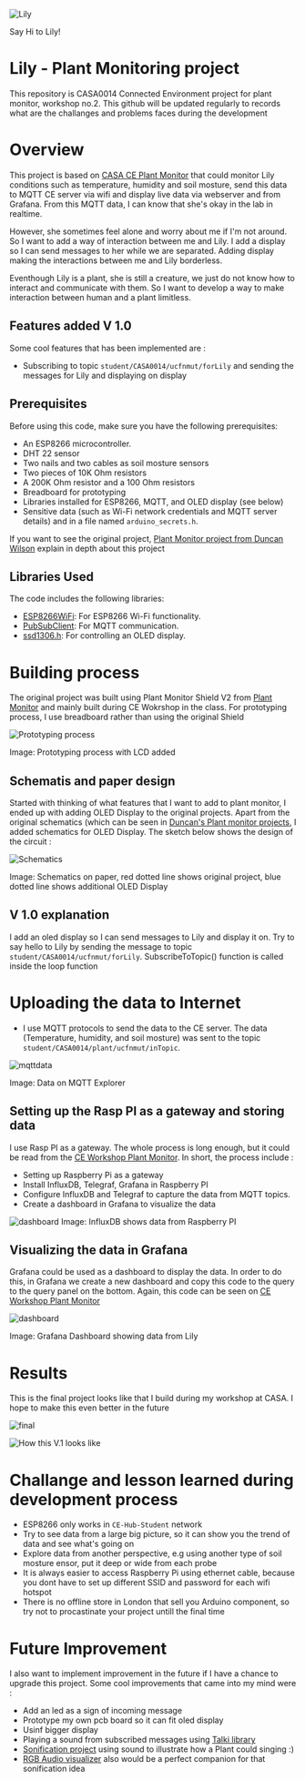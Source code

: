 ![Lily](https://github.com/satria-mitra/Plant-Monitor/blob/main/asset/lily.jpg)

Say Hi to Lily!

# Lily - Plant Monitoring project
This repository is CASA0014 Connected Environment project for plant monitor, workshop no.2. This github will be updated regularly to records what are the challanges and problems faces during the development

# Overview
This project is based on [CASA CE Plant Monitor](https://github.com/ucl-casa-ce/casa0014/tree/main/plantMonitor) that could monitor Lily conditions such as temperature, humidity and soil mosture, send this data to MQTT CE server via wifi and display live data via webserver and from Grafana. From this MQTT data, I can know that she's okay in the lab in realtime.

However, she sometimes feel alone and worry about me if I'm not around. So I want to add a way of interaction between me and Lily. I add a display so I can send messages to her while we are separated. Adding display making the interactions between me and Lily borderless.

Eventhough Lily is a plant, she is still a creature, we just do not know how to interact and communicate with them. So I want to develop a way to make interaction between human and a plant limitless.

## Features added V 1.0
Some cool features that has been implemented are :
- Subscribing to topic `student/CASA0014/ucfnmut/forLily` and sending the messages for Lily and displaying on display


## Prerequisites
Before using this code, make sure you have the following prerequisites:
- An ESP8266 microcontroller.
- DHT 22 sensor
- Two nails and two cables as soil mosture sensors
- Two pieces of 10K Ohm resistors
- A 200K Ohm resistor and a 100 Ohm resistors
- Breadboard for prototyping
- Libraries installed for ESP8266, MQTT, and OLED display (see below)
- Sensitive data (such as Wi-Fi network credentials and MQTT server details) and in a file named `arduino_secrets.h`.

If you want to see the original project, [Plant Monitor project from Duncan Wilson](https://github.com/ucl-casa-ce/casa0014/tree/main/plantMonitor) explain in depth about this project

## Libraries Used

The code includes the following libraries:

- [ESP8266WiFi](https://github.com/esp8266/Arduino): For ESP8266 Wi-Fi functionality.
- [PubSubClient](https://pubsubclient.knolleary.net): For MQTT communication.
- [ssd1306.h](https://www.arduino.cc/reference/en/libraries/ssd1306/): For controlling an OLED display.


# Building process

The original project was built using Plant Monitor Shield V2 from [Plant Monitor](https://github.com/ucl-casa-ce/casa0014/tree/main/plantMonitor) and mainly built during CE Wokrshop in the class. For prototyping process, I use breadboard rather than using the original Shield

![Prototyping process](https://github.com/satria-mitra/Plant-Monitor/blob/main/asset/prototyping_process.jpg)

Image: Prototyping process with LCD added

## Schematis and paper design
Started with thinking of what features that I want to add to plant monitor, I ended up with adding OLED Display to the original projects. Apart from the original schematics (which can be seen in [Duncan's Plant monitor projects](https://github.com/ucl-casa-ce/casa0014/tree/main/plantMonitor), I added schematics for OLED Display. The sketch below shows the design of the circuit :

![Schematics](https://github.com/satria-mitra/Plant-Monitor/blob/main/asset/schematiscs.jpg)

Image: Schematics on paper, red dotted line shows original project, blue dotted line shows additional OLED Display 

## V 1.0 explanation

I add an oled display so I can send messages to Lily and display it on. Try to say hello to Lily by sending the message to topic `student/CASA0014/ucfnmut/forLily`. SubscribeToTopic() function is called inside the loop function


# Uploading the data to Internet

- I  use MQTT protocols to send the data to the CE server. The data (Temperature, humidity, and soil mosture) was sent to the topic `student/CASA0014/plant/ucfnmut/inTopic`.

 ![mqttdata](https://github.com/satria-mitra/Plant-Monitor/blob/main/asset/mqttexplorer.jpg)

 Image: Data on MQTT Explorer 


## Setting up the Rasp PI as a gateway and storing data
I use Rasp PI as a gateway. The whole process is long enough, but it could be read from the [CE Workshop Plant Monitor](https://workshops.cetools.org/codelabs/CASA0014-2-Plant-Monitor/#0). In short, the process include :
- Setting up Raspberry Pi as a gateway
- Install InfluxDB, Telegraf, Grafana in Raspberry PI
- Configure InfluxDB and Telegraf to capture the data from MQTT topics.
- Create a dashboard in Grafana to visualize the data

![dashboard](https://github.com/satria-mitra/Plant-Monitor/blob/main/asset/influxdb.jpg)
Image: InfluxDB shows data from Raspberry PI


## Visualizing the data in Grafana

Grafana could be used as a dashboard to display the data. In order to do this, in Grafana we create a new dashboard and copy this code to the query to the query panel on the bottom. Again, this code can be seen on [CE Workshop Plant Monitor](https://workshops.cetools.org/codelabs/CASA0014-2-Plant-Monitor/#0)

![dashboard](https://github.com/satria-mitra/Plant-Monitor/blob/main/asset/grafana.jpg)

Image: Grafana Dashboard showing data from Lily


# Results

This is the final project looks like that I build during my workshop at CASA. I hope to make this even better in the future

 ![final](https://github.com/satria-mitra/Plant-Monitor/blob/main/asset/final1.jpg)

 
 ![How this V.1 looks like](https://github.com/satria-mitra/Plant-Monitor/blob/main/asset/final2.jpg)


# Challange and lesson learned during development process
- ESP8266 only works in `CE-Hub-Student` network
- Try to see data from a large big picture, so it can show you the trend of data and see what's going on
- Explore data from another perspective, e.g using another type of soil mosture ensor, put it deep or wide from each probe
- It is always easier to access Raspberry Pi using ethernet cable, because you dont have to set up different SSID and password for each wifi hotspot
- There is no offline store in London that sell you Arduino component, so try not to procastinate your project untill the final time

# Future Improvement

I also want to implement improvement in the future if I have a chance to upgrade this project. Some cool improvements that came into my mind were :

- Add an led as a sign of incoming message
- Prototype my own pcb board so it can fit oled display
- Usinf bigger display
- Playing a sound from subscribed messages using [Talki library](https://www.arduinolibraries.info/libraries/talkie)
- [Sonification project](https://www.instructables.com/Biodata-Sonification/) using sound to illustrate how a Plant could singing :)
- [RGB Audio visualizer](https://projecthub.arduino.cc/janux/rgb-32-band-audio-spectrum-visualizer-2f4788) also would be a perfect companion for that sonification idea

